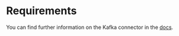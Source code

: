 # Requirements
<!-- to be updated -->
You can find further information on the Kafka connector in the [docs](https://docs.open-metadata.org/connectors/messaging/kinesis).